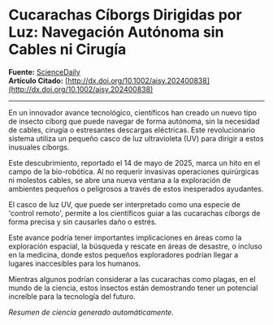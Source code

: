 # Cucarachas Cíborgs Dirigidas por Luz: Navegación Autónoma sin Cables ni Cirugía

**Fuente:** [ScienceDaily](https://www.sciencedaily.com/releases/2025/05/250514181651.htm)  
**Artículo Citado:** [http://dx.doi.org/10.1002/aisy.202400838](http://dx.doi.org/10.1002/aisy.202400838)

---

En un innovador avance tecnológico, científicos han creado un nuevo tipo de insecto cíborg que puede navegar de forma autónoma, sin la necesidad de cables, cirugía o estresantes descargas eléctricas. Este revolucionario sistema utiliza un pequeño casco de luz ultravioleta (UV) para dirigir a estos inusuales cíborgs.

Este descubrimiento, reportado el 14 de mayo de 2025, marca un hito en el campo de la bio-robótica. Al no requerir invasivas operaciones quirúrgicas ni molestos cables, se abre una nueva ventana a la exploración de ambientes pequeños o peligrosos a través de estos inesperados ayudantes.

El casco de luz UV, que puede ser interpretado como una especie de 'control remoto', permite a los científicos guiar a las cucarachas cíborgs de forma precisa y sin causarles daño o estrés.

Este avance podría tener importantes implicaciones en áreas como la exploración espacial, la búsqueda y rescate en áreas de desastre, o incluso en la medicina, donde estos pequeños exploradores podrían llegar a lugares inaccesibles para los humanos.

Mientras algunos podrían considerar a las cucarachas como plagas, en el mundo de la ciencia, estos insectos están demostrando tener un potencial increíble para la tecnología del futuro.

*Resumen de ciencia generado automáticamente.*